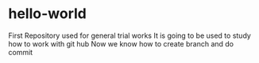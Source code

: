 # hello-world
First Repository used for general trial works
It is going to be used to study how to work with git hub
Now we know how to create branch and  do commit
